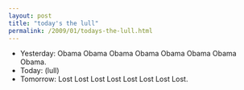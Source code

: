 ```yaml
---
layout: post
title: "today's the lull"
permalink: /2009/01/todays-the-lull.html
---
```


<ul>
	<li>Yesterday:  Obama Obama Obama Obama Obama Obama Obama Obama.</li>
	<li>Today:  (lull)</li>
	<li>Tomorrow:  Lost Lost Lost Lost Lost Lost Lost Lost.</li>
</ul>


